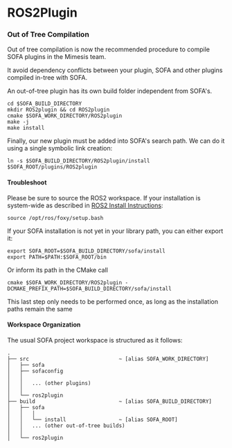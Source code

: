 # ROS2Plugin

### Out of Tree Compilation

Out of tree compilation is now the recommended procedure to compile SOFA plugins in the Mimesis team.

It avoid dependency conflicts between your plugin, SOFA and other plugins compiled in-tree with SOFA.

An out-of-tree plugin has its own build folder independent from SOFA's.

```
cd $SOFA_BUILD_DIRECTORY
mkdir ROS2plugin && cd ROS2plugin
cmake $SOFA_WORK_DIRECTORY/ROS2plugin
make -j
make install
```

Finally, our new plugin must be added into SOFA's search path.
We can do it using a single symbolic link creation:
```
ln -s $SOFA_BUILD_DIRECTORY/ROS2plugin/install $SOFA_ROOT/plugins/ROS2plugin
```

#### Troubleshoot

Please be sure to source the ROS2 workspace.
If your installation is system-wide as described in [ROS2 Install Instructions](https://docs.ros.org/en/foxy/Installation/Ubuntu-Install-Debians.html):
```
source /opt/ros/foxy/setup.bash
```

If your SOFA installation is not yet in your library path, you can either export it:
```
export SOFA_ROOT=$SOFA_BUILD_DIRECTORY/sofa/install
export PATH=$PATH:$SOFA_ROOT/bin
```

Or inform its path in the CMake call

```
cmake $SOFA_WORK_DIRECTORY/ROS2plugin -DCMAKE_PREFIX_PATH=$SOFA_BUILD_DIRECTORY/sofa/install
```

This last step only needs to be performed once, as long as the installation paths remain the same


#### Workspace Organization

The usual SOFA project workspace is structured as it follows:

```
.
├── src                             ~ [alias SOFA_WORK_DIRECTORY]
│   ├── sofa
│   ├── sofaconfig
│   │
│   │   ... (other plugins)
│   │
│   └── ros2plugin
├── build                           ~ [alias SOFA_BUILD_DIRECTORY]
│   ├── sofa
│   │   │
│   │   └── install                 ~ [alias SOFA_ROOT]
│   │   ... (other out-of-tree builds)
│   │
│   └── ros2plugin
```